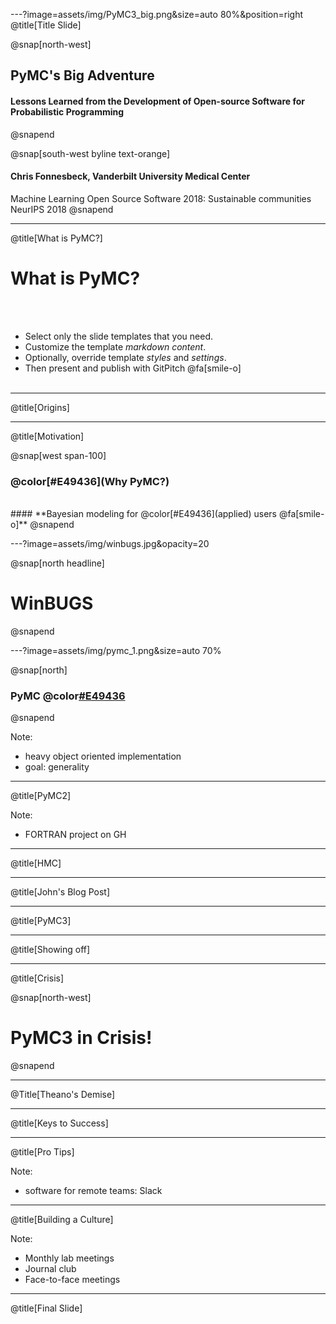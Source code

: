 ---?image=assets/img/PyMC3_big.png&size=auto 80%&position=right
@title[Title Slide]

@snap[north-west]
## **PyMC's Big Adventure**

#### **Lessons Learned from the Development of Open-source Software for Probabilistic Programming**
@snapend

@snap[south-west byline text-orange]
#### **Chris Fonnesbeck, Vanderbilt University Medical Center**
Machine Learning Open Source Software 2018: Sustainable communities
NeurIPS 2018
@snapend

---
@title[What is PyMC?]

# What is PyMC?

<br><br>

- Select only the slide templates 
that you need.
- Customize the template _markdown content_.
- Optionally, override template _styles_ and _settings_.
- Then present and publish with GitPitch @fa[smile-o]
<br><br>


---
@title[Origins]



---
@title[Motivation]

@snap[west span-100]
### @color[#E49436](Why PyMC?)

<br> 
#### **Bayesian modeling for @color[#E49436](applied) users @fa[smile-o]**
@snapend

---?image=assets/img/winbugs.jpg&opacity=20

@snap[north headline]
# WinBUGS
@snapend

---?image=assets/img/pymc_1.png&size=auto 70%

@snap[north]
### PyMC @color[#E49436](1.0)
@snapend

Note:

- heavy object oriented implementation
- goal: generality


---
@title[PyMC2]


Note:

- FORTRAN project on GH


---
@title[HMC]


---
@title[John's Blog Post]


---
@title[PyMC3]


---
@title[Showing off]


---
@title[Crisis]

@snap[north-west]
# PyMC3 in Crisis!
@snapend


---
@Title[Theano's Demise]

---
@title[Keys to Success]


---
@title[Pro Tips]


Note:

- software for remote teams: Slack

---
@title[Building a Culture]


Note:

- Monthly lab meetings
- Journal club
- Face-to-face meetings

---
@title[Final Slide]

